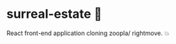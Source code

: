 # surreal-estate :house_with_garden:
React front-end application cloning zoopla/ rightmove. :boom:

